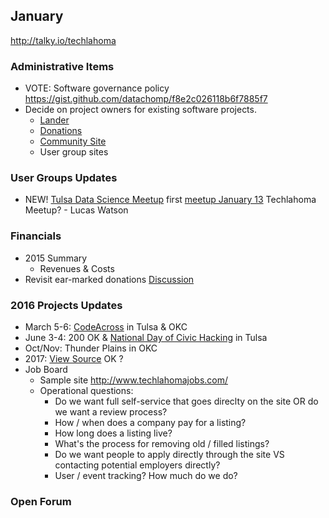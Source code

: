 ## January
http://talky.io/techlahoma

### Administrative Items
* VOTE: Software governance policy https://gist.github.com/datachomp/f8e2c026118b6f7885f7
* Decide on project owners for existing software projects.
  * [Lander](https://github.com/techlahoma/techlahoma_lander)
  * [Donations](https://github.com/techlahoma/techlahoma_donations)
  * [Community Site](https://github.com/techlahoma/techlahoma)
  * User group sites

### User Groups Updates
* NEW! [Tulsa Data Science Meetup](http://www.meetup.com/Tulsa-Data-Science-Meetup/) first [meetup January 13](http://www.meetup.com/Tulsa-Data-Science-Meetup/events/227590351/)
Techlahoma Meetup? - Lucas Watson

### Financials
* 2015 Summary
  * Revenues & Costs
* Revisit ear-marked donations [Discussion](https://github.com/techlahoma/techlahoma_donations/issues/10)


### 2016 Projects Updates
* March 5-6: [CodeAcross](http://codeacross.us/) in Tulsa & OKC
* June 3-4: 200 OK & [National Day of Civic Hacking](http://hackforchange.org/) in Tulsa
* Oct/Nov: Thunder Plains in OKC
* 2017: [View Source](https://viewsourceconf.org/) OK ?
* Job Board
  * Sample site <http://www.techlahomajobs.com/>
  * Operational questions:
      * Do we want full self-service that goes direclty on the site OR
        do we want a review process?
      * How / when does a company pay for a listing?
      * How long does a listing live?
      * What's the process for removing old / filled listings?
      * Do we want people to apply directly through the site VS contacting potential employers directly?
      * User / event tracking? How much do we do?


### Open Forum
